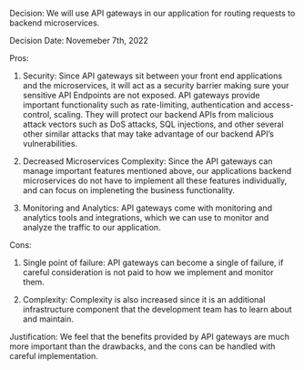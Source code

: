 Decision: We will use API gateways in our application for routing requests to backend microservices.

Decision Date: Novemeber 7th, 2022

Pros:

1. Security: Since API gateways sit between your front end applications and the microservices, it will act as a security barrier making sure your sensitive API Endpoints are not exposed. API gateways provide important functionality such as rate-limiting, authentication and access-control, scaling. They will protect our backend APIs from malicious attack vectors such as DoS attacks, SQL injections, and other several other similar attacks that may take advantage of our backend API’s vulnerabilities.

2. Decreased Microservices Complexity: Since the API gateways can manage important features mentioned above, our applications backend microservices do not have to implement all these features individually, and can focus on impleneting the business functionality.

3. Monitoring and Analytics: API gateways come with monitoring and analytics tools and integrations, which we can use to monitor and analyze the traffic to our application.

Cons:

1. Single point of failure: API gateways can become a single of failure, if careful consideration is not paid to how we implement and monitor them.

2. Complexity: Complexity is also increased since it is an additional infrastructure component that the development team has to learn about and maintain.

Justification: We feel that the benefits provided by API gateways are much more important than the drawbacks, and the cons can be handled with careful implementation.
